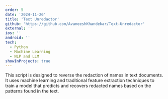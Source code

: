 ```yaml
---
order: 5
date: '2024-11-26'
title: 'Text Unredactor'
github: 'https://github.com/AvaneeshKhandekar/Text-Unredactor'
external: ''
ios: ''
android: ''
tech:
  - Python
  - Machine Learning
  - NLP and LLM
showInProjects: true
---
```


This script is designed to reverse the redaction of names in text documents. It uses machine learning and traditional feature extraction techniques to train a model that predicts and recovers redacted names based on the patterns found in the text.